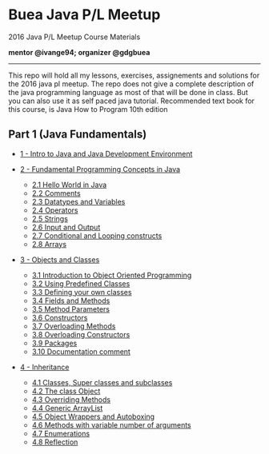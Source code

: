 # Buea Java P/L Meetup
2016 Java P/L Meetup Course Materials

**mentor @ivange94; organizer @gdgbuea**

------

This repo will hold all my lessons, exercises, assignements and solutions for the 2016 java pl meetup. The repo does not give a
complete description of the java programming language as most of that will be done in class. But you can also use it as
self paced java tutorial. Recommended text book for this course, is Java How to Program 10th edition

## Part 1 (Java Fundamentals)

- [1 - Intro to Java and Java Development Environment](#)

- [2 - Fundamental Programming Concepts in Java](#)
  - [2.1 Hello World in Java](#)
  - [2.2 Comments](#)
  - [2.3 Datatypes and Variables](#)
  - [2.4 Operators](#)
  - [2.5 Strings](#)
  - [2.6 Input and Output](#)
  - [2.7 Conditional and Looping constructs](#)
  - [2.8 Arrays](#)

- [3 - Objects and Classes](#)
  - [3.1 Introduction to Object Oriented Programming]()
  - [3.2 Using Predefined Classes](#)
  - [3.3 Defining your own classes](#)
  - [3.4 Fields and Methods](#)
  - [3.5 Method Parameters](#)
  - [3.6 Constructors](#)
  - [3.7 Overloading Methods](#)
  - [3.8 Overloading Constructors](#)
  - [3.9 Packages](#)
  - [3.10 Documentation comment](#)

- [4 - Inheritance](#)
  - [4.1 Classes, Super classes and subclasses](#)
  - [4.2 The class Object](#)
  - [4.3 Overriding Methods](#)
  - [4.4 Generic ArrayList](#)
  - [4.5 Object Wrappers and Autoboxing](#)
  - [4.6 Methods with variable number of arguments](#)
  - [4.7 Enumerations](#)
  - [4.8 Reflection](#)
  
